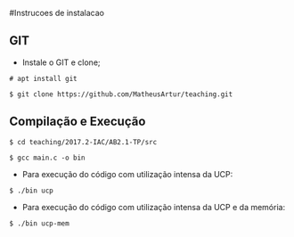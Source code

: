 #Instrucoes de instalacao

## GIT

* Instale o GIT e clone;

```
# apt install git
```
```
$ git clone https://github.com/MatheusArtur/teaching.git
```

## Compilação e Execução

```
$ cd teaching/2017.2-IAC/AB2.1-TP/src
```

```
$ gcc main.c -o bin
```

* Para execução do código com utilização intensa da UCP:

```
$ ./bin ucp
```

* Para execução do código com utilização intensa da UCP e da memória:

```
$ ./bin ucp-mem
```
